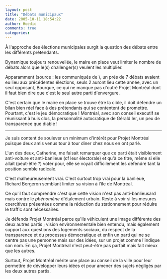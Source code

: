 ```yaml
---
layout: post
title: "Débats municipaux"
date: 2005-10-11 18:54:22
author: Hoedic
comments: true
categories: 
---
```



À l'approche des élections municipales surgit la question des débats entre les différents prétendants.

Dynamique toujours renouvellée, le maire en place veut limiter le nombre de débats alors que le(s) challenger(s) veulent les multiplier.

Apparamment (source : les communiqués de ), un près de 7 débats avaient eu lieu aux précédentes élections, seuls 2 auront lieu cette année, avec un seul opposant, Bourque, ce qui ne manque pas d'outré Projet Montréal dont il faut bien dire que c'est le seul autre parti d'envergure.

C'est certain que le maire en place se trouve être la cible, il doit défendre un bilan bien réel face à des prétendants qui se contentent de promettre. Pourtant, c'est le jeu démocratique ! Montréal, avec son conseil executif se réunissant à huis clos, la personnalité autocratique de Gérald Ier, un peu de transparence que diable !

***

Je suis content de soulever un minimum d'intérêt pour Projet Montréal puisque deux amis venus tour à tour diner chez nous en ont parlé.

L'un des deux, Catherine, me faisait remarquer que ce parti était visiblement anti-voiture et anti-banlieue (cf leur  électorale) et qu'à ce titre, même si elle allait (peut-être ?) voter pour, elle se voyait difficilement les défendre tant la position semble radicale.

C'est malheureusement vrai. C'est surtout trop vrai pour la banlieue, Richard Bergeron semblant limiter sa vision à l'île de Montréal.

Ce qu'il faut comprendre c'est que cette vision n'est pas anti-banlieusard mais contre le *phénomène* d'étalement urbain. Reste à voir si les mesures coercitives présentées comme la réduction du stationnement pour réduire le traffic sont nécessaires.

Je défends Projet Montréal parce qu'ils véhiculent une image différente des deux autres partis ; vision environnementale bien entendu, mais également support aux questions des logements sociaux, du respect de la transparence et du processus démocratique et enfin un parti qui ne se centre pas une personne mais sur des idées, sur un projet comme l'indique son nom. En ça, Projet Montréal n'est peut-être pas parfait mais fait mieux que les autres.

Surtout, Projet Montréal mérite une place au conseil de la ville pour leur permettre de développer leurs idées et pour amener des sujets négligés par les deux autres partis.